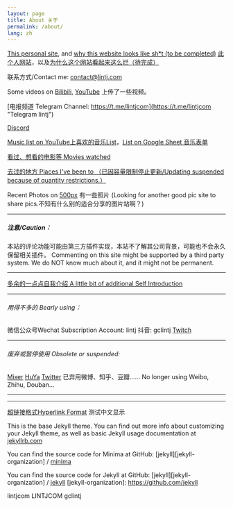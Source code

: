 ```yaml
---
layout: page
title: About 关于
permalink: /about/
lang: zh
---
```

[This personal site][lintj], and [why this website looks like sh\*t (to be completed)](http://www.lintj.com/ "lintj.com")
[此个人网站][lintj]，以及[为什么这个网站看起来这么烂（待完成）](http://www.lintj.com/ "lintj.com")

联系方式/Contact me: [contact@lintj.com](contact@lintj.com)

Some videos on [Bilibili](https://space.bilibili.com/2781398/ "Bili Videos"), [YouTube](https://www.youtube.com/channel/UCeUkaHI475LsrGAjT0tGkow "YT Videos") 上传了一些视频。

[电报频道 Telegram Channel: https://t.me/lintjcom](https://t.me/lintjcom "Telegram lintj")

[Discord](https://discord.gg/d6XaQyq "Discord")

[Music list on YouTube上喜欢的音乐List](https://www.youtube.com/playlist?list=PLZZ3GNd8F1ATt0pdGE3CbayiJGoJEZj9u "Music YouTube")，[List on Google Sheet 音乐表单](https://docs.google.com/spreadsheets/d/1GONFCd8FIyMa0yg0LQzmQsRUZk_KrZ7D73nE_sFLpB0/edit?usp=sharing "Music Excel")

[看过、想看的电影等 Movies watched](http://www.lintj.com/reviews/2019/12/01/Movies.html "Movies")


[去过的地方 Places I've been to （已因容量限制停止更新/Updating suspended because of quantity restrictions.）](https://goo.gl/CWa4cs "Places")

Recent Photos on [500px](https://500px.com/gclintj "500px") 有一些照片 (Looking for another good pic site to share pics.不知有什么别的适合分享的图片站啊？)

---

##### 注意/Caution：
本站的评论功能可能由第三方插件实现，本站不了解其公司背景，可能也不会永久保留相关插件。
Commenting on this site might be supported by a third party system. We do NOT know much about it, and it might not be permanent.

---

[多余的一点点自我介绍 A little bit of additional Self Introduction](http://www.lintj.com/personal/2019/02/12/ZiLi.html "Extra")

---

###### 用得不多的 Bearly using：
微信公众号Wechat Subscription Account: lintj
抖音: gclintj
[Twitch](https://www.twitch.tv/gclintj "Twitch")

---

###### 废弃或暂停使用 Obsolete or suspended:  
[Mixer](https://mixer.com/lintj "Mixer")
[HuYa](https://www.huya.com/lintj "HuYaZhiBo")
[Twitter](https://twitter.com/lintianjiao "Twitter")
已弃用微博、知乎、豆瓣……
No longer using Weibo, Zhihu, Douban...

---

---

[超链接格式Hyperlink Format](https://www.lintj.com "format lintj.com")
测试中文显示

This is the base Jekyll theme. You can find out more info about customizing your Jekyll theme, as well as basic Jekyll usage documentation at [jekyllrb.com](https://jekyllrb.com/)

You can find the source code for Minima at GitHub:
[jekyll][jekyll-organization] /
[minima](https://github.com/jekyll/minima)

You can find the source code for Jekyll at GitHub:
[jekyll][jekyll-organization] /
[jekyll](https://github.com/jekyll/jekyll)
[jekyll-organization]: https://github.com/jekyll

[lintj]: http://www.lintj.com/ "lintj.com"
lintjcom
LINTJCOM
gclintj
